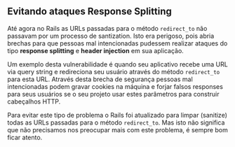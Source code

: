 ## Evitando ataques Response Splitting

Até agora no Rails as URLs passadas para o método `redirect_to` não passavam por um processo de santization. Isto era perigoso, pois abria brechas para que pessoas mal intencionadas pudessem realizar ataques do tipo **response splitting** e **header injection** em sua aplicação.

Um exemplo desta vulnerabilidade é quando seu aplicativo recebe uma URL via query string e redireciona seu usuário através do método `redirect_to` para esta URL. Através desta brecha de segurança pessoas mal intencionadas podem gravar cookies na máquina e forjar falsos responses para seus usuários se o seu projeto usar estes parâmetros para construir cabeçalhos HTTP.

Para evitar este tipo de problema o Rails foi atualizado para limpar (sanitize) todas as URLs passadas para o método `redirect_to`. Mas isto não significa que não precisamos nos preocupar mais com este problema, é sempre bom ficar atento.
